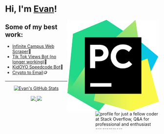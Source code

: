 # Hi, I'm [Evan](https://github.com/evan-kolberg)!


<a href="https://github.com/evan-kolberg">
<img align="right" width="300" height="300" src="https://github.com/evan-kolberg/evan-kolberg/blob/main/PyCharm_Icon.svg.png?raw=true"></a>
<a href="https://stackoverflow.com/users/13793957/just-a-fellow-coder"><img src="https://stackoverflow.com/users/flair/13793957.png?theme=dark" align="right" width="208" height="58" alt="profile for just a fellow coder at Stack Overflow, Q&amp;A for professional and enthusiast programmers" title="profile for just a fellow coder at Stack Overflow, Q&amp;A for professional and enthusiast programmers"></a>

## Some of my best work:
- [Infinite Campus Web Scraper](https://github.com/evan-kolberg/infinite-campus-web-scraper)🏫
- [Tik Tok Views Bot (no longer working)](https://github.com/evan-kolberg/Tik-Tok-Views-Bot)📱
- [KidOYO Speedcode Bot](https://github.com/evan-kolberg/KidOYO-Speed-Code-Bot)🤖
- [Crypto to Email](https://github.com/evan-kolberg/crypto-to-email)🪙


----


<p align="center">
  <a href="https://github.com/evan-kolberg">
    <img src="https://github-readme-stats.vercel.app/api?username=evan-kolberg&hide=commits&count_private=true&show_icons=true" alt="Evan's GitHub Stats">
  </a>
  <br><br>
    <a href="https://badges.pufler.dev">
    <img src="https://badges.pufler.dev/years/evan-kolberg?style=flat-square&color=blue&logo=github">
  </a>
  <a href="https://github.com/evan-kolberg?tab=repositories">
    <img src="https://badges.pufler.dev/repos/evan-kolberg?style=flat-square&color=blue&logo=github">
  </a>
</p>
